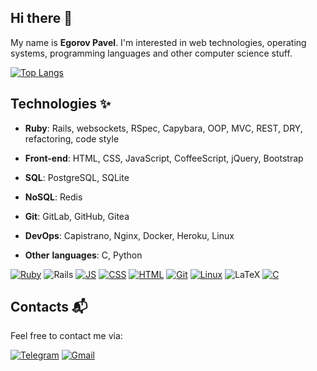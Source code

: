 ## Hi there 👋

My name is **Egorov Pavel**. I'm interested in web technologies, operating systems, programming languages and other computer science stuff.

[![Top Langs](https://github-readme-stats.vercel.app/api/top-langs/?username=emfy0&layout=compact&theme=dracula)](https://github.com/emfy0)

## Technologies ✨

* __Ruby__: Rails, websockets, RSpec, Capybara, OOP, MVC, REST, DRY, refactoring, code style

* __Front-end__: HTML, CSS, JavaScript, CoffeeScript, jQuery, Bootstrap

* __SQL__: PostgreSQL, SQLite

* __NoSQL__: Redis

* __Git__: GitLab, GitHub, Gitea

* __DevOps__: Capistrano, Nginx, Docker, Heroku, Linux

* __Other__ __languages__: C, Python

[![Ruby](https://img.shields.io/badge/Ruby-CC342D?style=for-the-badge&logo=ruby&logoColor=white)]()
![Rails](https://img.shields.io/badge/rails-%23CC0000.svg?style=for-the-badge&logo=ruby-on-rails&logoColor=white)
[![JS](https://img.shields.io/badge/JavaScript-F7DF1E?style=for-the-badge&logo=javascript&logoColor=black)]()
[![CSS](https://img.shields.io/badge/CSS-239120?&style=for-the-badge&logo=css3&logoColor=white)]()
[![HTML](https://img.shields.io/badge/HTML-239120?style=for-the-badge&logo=html5&logoColor=white)]()
[![Git](	https://img.shields.io/badge/GIT-E44C30?style=for-the-badge&logo=git&logoColor=white)]()
[![Linux](https://img.shields.io/badge/Linux-FCC624?style=for-the-badge&logo=linux&logoColor=black)]()
![LaTeX](https://img.shields.io/badge/latex-%23008080.svg?style=for-the-badge&logo=latex&logoColor=white)
[![C](https://img.shields.io/badge/C-00599C?style=for-the-badge&logo=c&logoColor=white)]()

## Contacts 📬


Feel free to contact me via:

[![Telegram](https://img.shields.io/badge/Telegram-2CA5E0?style=for-the-badge&logo=telegram&logoColor=white)](https://t.me/emfy0)
[![Gmail](https://img.shields.io/badge/email-D14836?style=for-the-badge&logo=gmail&logoColor=white)](mailto:moonmeander47@ya.ru)



<!--
**emfy0/emfy0** is a ✨ _special_ ✨ repository because its `README.md` (this file) appears on your GitHub profile.


Here are some ideas to get you started:

- 🔭 I’m currently working on ...
- 🌱 I’m currently learning ...
- 👯 I’m looking to collaborate on ...
- 🤔 I’m looking for help with ...
- 💬 Ask me about ...
- 📫 How to reach me: ...
- 😄 Pronouns: ...
- ⚡ Fun fact: ...
-->
